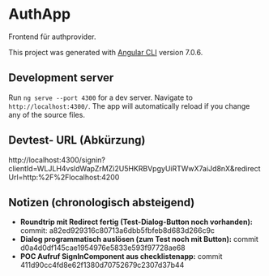 # AuthApp

Frontend für authprovider.

This project was generated with [Angular CLI](https://github.com/angular/angular-cli) version 7.0.6.

## Development server

Run `ng serve --port 4300` for a dev server. Navigate to `http://localhost:4300/`. The app will automatically reload if you change any of the source files.

## Devtest- URL (Abkürzung)

http://localhost:4300/signin?clientId=WLJLH4vsldWapZrMZi2U5HKRBVpgyUiRTWwX7aiJd8nX&redirectUrl=http:%2F%2Flocalhost:4200

## Notizen (chronologisch absteigend)
* __Roundtrip mit Redirect fertig (Test-Dialog-Button noch vorhanden):__ commit: a82ed929316c80713a6dbb5fbfeb8d683d266c9c
* __Dialog programmatisch auslösen (zum Test noch mit Button):__ commit d0a4d0df145cae1954976e5833e593f97728ae68
* __POC Aufruf SignInComponent aus checklistenapp:__ commit 411d90cc4fd8e62f1380d70752679c2307d37b44
